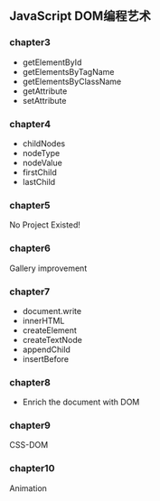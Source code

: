 
## JavaScript DOM编程艺术

### chapter3
- getElementById
- getElementsByTagName
- getElementsByClassName
- getAttribute
- setAttribute

### chapter4
- childNodes
- nodeType
- nodeValue
- firstChild
- lastChild

### chapter5
No Project Existed!

### chapter6
Gallery improvement

### chapter7
- document.write
- innerHTML
- createElement
- createTextNode
- appendChild
- insertBefore

### chapter8
- Enrich the document with DOM


### chapter9
CSS-DOM

### chapter10
Animation